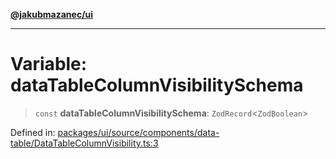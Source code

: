 [**@jakubmazanec/ui**](../README.md)

---

# Variable: dataTableColumnVisibilitySchema

> `const` **dataTableColumnVisibilitySchema**: `ZodRecord`\<`ZodBoolean`\>

Defined in:
[packages/ui/source/components/data-table/DataTableColumnVisibility.ts:3](https://github.com/jakubmazanec/tools/blob/dd3219e5c9e39fb2c6c2fa06c4f20acd2118ac84/packages/ui/source/components/data-table/DataTableColumnVisibility.ts#L3)
